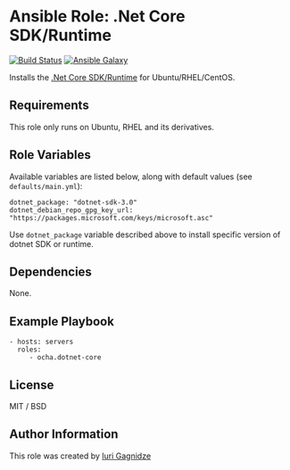 Ansible Role: .Net Core SDK/Runtime 
=========

[![Build Status](https://travis-ci.org/ocha/ansible-role-dotnet-core.svg?branch=master)](https://travis-ci.org/ocha/ansible-role-dotnet-core)
[![Ansible Galaxy](https://img.shields.io/ansible/role/15673.svg)](https://galaxy.ansible.com/ocha/dotnet-core)

Installs the [.Net Core SDK/Runtime](https://www.microsoft.com/net) for Ubuntu/RHEL/CentOS.

Requirements
------------

This role only runs on Ubuntu, RHEL and its derivatives.

Role Variables
--------------

Available variables are listed below, along with default values (see `defaults/main.yml`):

    dotnet_package: "dotnet-sdk-3.0"
    dotnet_debian_repo_gpg_key_url: "https://packages.microsoft.com/keys/microsoft.asc"
    
Use `dotnet_package` variable described above to install specific version of dotnet SDK or runtime.

Dependencies
------------

None.

Example Playbook
----------------

    - hosts: servers
      roles:
         - ocha.dotnet-core

License
-------

MIT / BSD

Author Information
------------------

This role was created by [Iuri Gagnidze](https://www.github.com/ocha)
